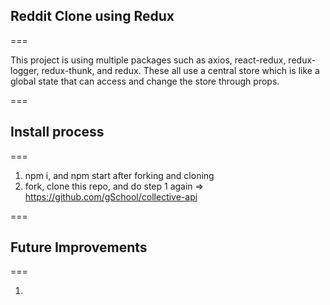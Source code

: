 ## Reddit Clone using Redux

===

This project is using multiple packages such as axios, react-redux, redux-logger, redux-thunk, and redux. These all use a central store which is like a global state that can access and change the store through props.

===

## Install process

===

1. npm i, and npm start after forking and cloning <br>
2. fork, clone this repo, and do step 1 again => https://github.com/gSchool/collective-api

===

## Future Improvements

===

1.